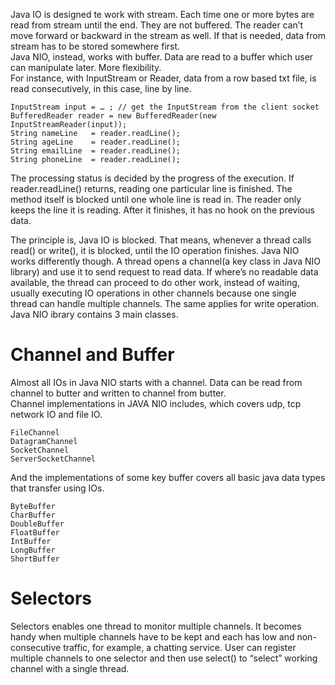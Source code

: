 Java IO is designed te work with stream. Each time one or more bytes are read from stream until the end. They are not buffered. The reader can’t move forward or backward in the stream as well. If that is needed, data from stream has to be stored somewhere first.   
Java NIO, instead, works with buffer. Data are read to a buffer which user can manipulate later. More flexibility.   
For instance, with InputStream or Reader, data from a row based txt file, is read consecutively, in this case, line by line.    

```
InputStream input = … ; // get the InputStream from the client socket
BufferedReader reader = new BufferedReader(new InputStreamReader(input));
String nameLine   = reader.readLine();  
String ageLine    = reader.readLine();  
String emailLine  = reader.readLine();  
String phoneLine  = reader.readLine();  
```  
The processing status is decided by the progress of the execution. If reader.readLine() returns, reading one particular line is finished. The method itself is blocked until one whole line is read in. The reader only keeps the line it is reading. After it finishes, it has no hook on the previous data.      
    
The principle is, Java IO is blocked. That means, whenever a thread calls read() or write(), it is blocked, until the IO operation finishes. Java NIO works differently though. A thread opens a channel(a key class in Java NIO library) and use it to send request to read data. If where’s no readable data available, the thread can proceed to do other work, instead of waiting, usually executing IO operations in other channels because one single thread can handle multiple channels. The same applies for write operation.      
Java NIO ibrary contains 3 main classes.  
# Channel  and Buffer   
Almost all IOs in Java NIO starts with a channel. Data can be read from channel to butter and written to channel from butter.    
Channel implementations in JAVA NIO includes, which covers udp, tcp network IO and file IO.  
```
FileChannel  
DatagramChannel  
SocketChannel  
ServerSocketChannel   
``` 
And the implementations of some key buffer covers all basic java data types that transfer using IOs.       
```
ByteBuffer  
CharBuffer  
DoubleBuffer  
FloatBuffer  
IntBuffer  
LongBuffer  
ShortBuffer  
```
# Selectors   
    
Selectors enables one thread to monitor multiple channels. It becomes handy when multiple channels have to be kept and each has low and non-consecutive traffic, for example, a chatting service. User can register multiple channels to one selector and then use select() to “select” working channel with a single thread.     

